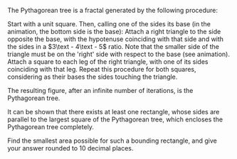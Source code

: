 The Pythagorean tree is a fractal generated by the following procedure:


Start with a unit square. Then, calling one of the sides its base (in the animation, the bottom side is the base):
 Attach a right triangle to the side opposite the base, with the hypotenuse coinciding with that side and with the sides in a $3\text - 4\text - 5$ ratio. Note that the smaller side of the triangle must be on the 'right' side with respect to the base (see animation).
 Attach a square to each leg of the right triangle, with one of its sides coinciding with that leg.
 Repeat this procedure for both squares, considering as their bases the sides touching the triangle.

The resulting figure, after an infinite number of iterations, is the Pythagorean tree.




It can be shown that there exists at least one rectangle, whose sides are parallel to the largest square of the Pythagorean tree, which encloses the Pythagorean tree completely.


Find the smallest area possible for such a bounding rectangle, and give your answer rounded to $10$ decimal places.